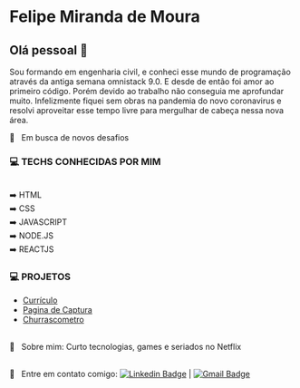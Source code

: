 
# Felipe Miranda de Moura

## Olá pessoal 👋
Sou formando em engenharia civil, e conheci esse mundo de programação através da antiga semana omnistack 9.0. E desde de então foi amor ao primeiro código. Porém devido ao trabalho não conseguia me aprofundar muito. Infelizmente fiquei sem obras na pandemia do novo coronavirus e resolvi aproveitar esse tempo livre para mergulhar de cabeça nessa nova área.

 :rocket:  &nbsp; Em busca de novos desafios
### :computer: TECHS CONHECIDAS POR MIM
 <br/> :arrow_right: HTML
 <br/> :arrow_right: CSS
 <br/> :arrow_right: JAVASCRIPT
 <br/> :arrow_right: NODE.JS
 <br/> :arrow_right: REACTJS
 
 ### :computer: PROJETOS
 - [Currículo](https://github.com/felipemimoura/programadorBR/tree/master/htmlBasicoDesafio)
 - [Pagina de Captura](https://github.com/felipemimoura/programadorBR/tree/master/projeto-pagina-captura)
 - [Churrascometro](https://github.com/felipemimoura/programadorBR/tree/master/churrascometro)

 <br/> 💬  &nbsp; Sobre mim: Curto tecnologias, games  e seriados no Netflix
 
 <br/> :email: &nbsp; Entre em contato comigo: [![Linkedin Badge](https://img.shields.io/badge/-FelipeMoura-blue?style=flat-square&logo=Linkedin&logoColor=white&link=https://www.linkedin.com/in/felipemmoura/)](https://www.linkedin.com/in/felipemmoura/) 
| 
[![Gmail Badge](https://img.shields.io/badge/-felipemimoura@gmail.com-c14438?style=flat-square&logo=Gmail&logoColor=white&link=mailto:felipemimoura@gmail.com)](mailto:felipemimoura@gmail.com)

